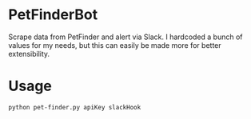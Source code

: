 # PetFinderBot
Scrape data from PetFinder and alert via Slack.
I hardcoded a bunch of values for my needs, but this can easily be made more for better extensibility.

# Usage
`python pet-finder.py apiKey slackHook`
